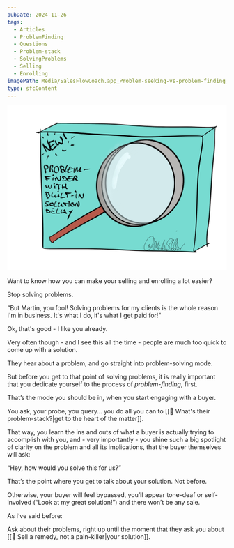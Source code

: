 ```yaml
---
pubDate: 2024-11-26
tags:
  - Articles
  - ProblemFinding
  - Questions
  - Problem-stack
  - SolvingProblems
  - Selling
  - Enrolling
imagePath: Media/SalesFlowCoach.app_Problem-seeking-vs-problem-finding_MartinStellar_Illustrations.png
type: sfcContent
---
```


![](Media/SalesFlowCoach.app_Problem-seeking-vs-problem-finding_MartinStellar_Illustrations.png)

Want to know how you can make your selling and enrolling a lot easier?

Stop solving problems.

“But Martin, you fool! Solving problems for my clients is the whole reason I'm in business. It's what I do, it's what I get paid for!"

Ok, that's good - I like you already.

Very often though - and I see this all the time - people are much too quick to come up with a solution.

They hear about a problem, and go straight into problem-solving mode.

But before you get to that point of solving problems, it is really important that you dedicate yourself to the process of *problem-finding*, first.

That’s the mode you should be in, when you start engaging with a buyer.

You ask, your probe, you query… you do all you can to [[📄 What's their problem-stack?|get to the heart of the matter]].

That way, you learn the ins and outs of what a buyer is actually trying to accomplish with you, and - very importantly - you shine such a big spotlight of clarity on the problem and all its implications, that the buyer themselves will ask:

“Hey, how would you solve this for us?”

That’s the point where you get to talk about your solution. Not before.

Otherwise, your buyer will feel bypassed, you’ll appear tone-deaf or self-involved (“Look at my great solution!”) and there won’t be any sale.

As I’ve said before:

Ask about their problems, right up until the moment that they ask you about [[📄 Sell a remedy, not a pain-killer|your solution]].
